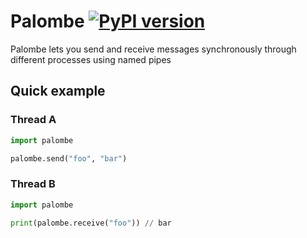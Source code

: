 # Palombe [![PyPI version](https://badge.fury.io/py/palombe.svg)](https://badge.fury.io/py/palombe)

Palombe lets you send and receive messages synchronously through different processes using named pipes

## Quick example

### Thread A

```python
import palombe

palombe.send("foo", "bar")
```

### Thread B

```python
import palombe

print(palombe.receive("foo")) // bar
```
